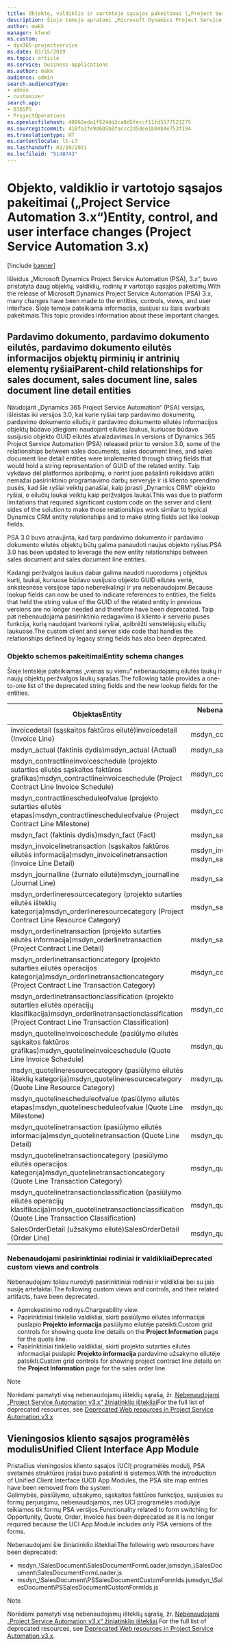 ```yaml
---
title: Objekto, valdiklio ir vartotojo sąsajos pakeitimai („Project Service Automation 3.x“)
description: Šioje temoje aprašomi „Microsoft Dynamics Project Service Automation 3.x“ skirti sprendimo pakeitimai.
author: makk
manager: kfend
ms.custom:
- dyn365-projectservice
ms.date: 03/15/2019
ms.topic: article
ms.service: business-applications
ms.author: makk
audience: admin
search.audienceType:
- admin
- customizer
search.app:
- D365PS
- ProjectOperations
ms.openlocfilehash: 48062eda1f524dd3ca0d5feccf11fd5577521275
ms.sourcegitcommit: 418fa1fe9d605b8faccc2d5dee1b04b4e753f194
ms.translationtype: HT
ms.contentlocale: lt-LT
ms.lasthandoff: 02/10/2021
ms.locfileid: "5148743"
---
```

# <a name="entity-control-and-user-interface-changes-project-service-automation-3x"></a><span data-ttu-id="49efb-103">Objekto, valdiklio ir vartotojo sąsajos pakeitimai („Project Service Automation 3.x“)</span><span class="sxs-lookup"><span data-stu-id="49efb-103">Entity, control, and user interface changes (Project Service Automation 3.x)</span></span>

[!include [banner](../../includes/psa-now-project-operations.md)]


<span data-ttu-id="49efb-104">Išleidus „Microsoft Dynamics Project Service Automation (PSA), 3.x“, buvo pristatyta daug objektų, valdiklių, rodinių ir vartotojo sąsajos pakeitimų.</span><span class="sxs-lookup"><span data-stu-id="49efb-104">With the release of Microsoft Dynamics Project Service Automation (PSA) 3.x, many changes have been made to the entities, controls, views, and user interface.</span></span> <span data-ttu-id="49efb-105">Šioje temoje pateikiama informacija, susijusi su šiais svarbiais pakeitimais.</span><span class="sxs-lookup"><span data-stu-id="49efb-105">This topic provides information about these important changes.</span></span>

## <a name="parent-child-relationships-for-sales-document-sales-document-line-sales-document-line-detail-entities"></a><span data-ttu-id="49efb-106">Pardavimo dokumento, pardavimo dokumento eilutės, pardavimo dokumento eilutės informacijos objektų pirminių ir antrinių elementų ryšiai</span><span class="sxs-lookup"><span data-stu-id="49efb-106">Parent-child relationships for sales document, sales document line, sales document line detail entities</span></span>
<span data-ttu-id="49efb-107">Naudojant „Dynamics 365 Project Service Automation“ (PSA) versijas, išleistas iki versijos 3.0, kai kurie ryšiai tarp pardavimo dokumentų, pardavimo dokumento eilučių ir pardavimo dokumento eilutės informacijos objektų būdavo įdiegiami naudojant eilutės laukus, kuriuose būdavo susijusio objekto GUID eilutės atvaizdavimas.</span><span class="sxs-lookup"><span data-stu-id="49efb-107">In versions of Dynamics 365 Project Service Automation (PSA) released prior to version 3.0, some of the relationships between sales documents, sales document lines, and sales document line detail entities were implemented through string fields that would hold a string representation of GUID of the related entity.</span></span> <span data-ttu-id="49efb-108">Taip vykdavo dėl platformos apribojimų, o norint juos pašalinti reikėdavo atlikti nemažai pasirinktinio programavimo darbų serveryje ir iš kliento sprendimo pusės, kad šie ryšiai veiktų panašiai, kaip įprasti „Dynamics CRM“ objekto ryšiai, o eilučių laukai veiktų kaip peržvalgos laukai.</span><span class="sxs-lookup"><span data-stu-id="49efb-108">This was due to platform limitations that required significant custom code on the server and client sides of the solution to make those relationships work similar to typical Dynamics CRM entity relationships and to make string fields act like lookup fields.</span></span>

<span data-ttu-id="49efb-109">PSA 3.0 buvo atnaujinta, kad tarp pardavimo dokumento ir pardavimo dokumento eilutės objektų būtų galima panaudoti naujus objekto ryšius.</span><span class="sxs-lookup"><span data-stu-id="49efb-109">PSA 3.0 has been updated to leverage the new entity relationships between sales document and sales document line entities.</span></span>

<span data-ttu-id="49efb-110">Kadangi peržvalgos laukus dabar galima naudoti nuorodoms į objektus kurti, laukai, kuriuose būdavo susijusio objekto GUID eilutės vertė, ankstesnėse versijose tapo nebereikalingi ir yra nebenaudojami.</span><span class="sxs-lookup"><span data-stu-id="49efb-110">Because lookup fields can now be used to indicate references to entities, the fields that held the string value of the GUID of the related entity in previous versions are no longer needed and therefore have been deprecated.</span></span> <span data-ttu-id="49efb-111">Taip pat nebenaudojama pasirinktinio redagavimo iš kliento ir serverio pusės funkcija, kurią naudojant tvarkomi ryšiai, apibrėžti senstelėjusių eilučių laukuose.</span><span class="sxs-lookup"><span data-stu-id="49efb-111">The custom client and server side code that handles the relationships defined by legacy string fields has also been deprecated.</span></span>

### <a name="entity-schema-changes"></a><span data-ttu-id="49efb-112">Objekto schemos pakeitimai</span><span class="sxs-lookup"><span data-stu-id="49efb-112">Entity schema changes</span></span>
<span data-ttu-id="49efb-113">Šioje lentelėje pateikiamas „vienas su vienu“ nebenaudojamų eilutės laukų ir naujų objektų peržvalgos laukų sąrašas.</span><span class="sxs-lookup"><span data-stu-id="49efb-113">The following table provides a one-to-one list of the deprecated string fields and the new lookup fields for the entities.</span></span> 

 <span data-ttu-id="49efb-114">Objektas</span><span class="sxs-lookup"><span data-stu-id="49efb-114">Entity</span></span> |   <span data-ttu-id="49efb-115">Nebenaudojamas laukas (eilutė)</span><span class="sxs-lookup"><span data-stu-id="49efb-115">Deprecated field (String)</span></span> | <span data-ttu-id="49efb-116">Naujas laukas (peržvalga)</span><span class="sxs-lookup"><span data-stu-id="49efb-116">New field (Lookup)</span></span>
--- | --- | ---
<span data-ttu-id="49efb-117">invoicedetail (sąskaitos faktūros eilutė)</span><span class="sxs-lookup"><span data-stu-id="49efb-117">invoicedetail (Invoice Line)</span></span> |  <span data-ttu-id="49efb-118">msdyn_contractline</span><span class="sxs-lookup"><span data-stu-id="49efb-118">msdyn_contractline</span></span> |    <span data-ttu-id="49efb-119">msdyn_contractlineid</span><span class="sxs-lookup"><span data-stu-id="49efb-119">msdyn_contractlineid</span></span>
<span data-ttu-id="49efb-120">msdyn_actual (faktinis dydis)</span><span class="sxs-lookup"><span data-stu-id="49efb-120">msdyn_actual (Actual)</span></span> | <span data-ttu-id="49efb-121">msdyn_salescontractline</span><span class="sxs-lookup"><span data-stu-id="49efb-121">msdyn_salescontractline</span></span> |   <span data-ttu-id="49efb-122">msdyn_salescontractlineid</span><span class="sxs-lookup"><span data-stu-id="49efb-122">msdyn_salescontractlineid</span></span>
<span data-ttu-id="49efb-123">msdyn_contractlineinvoiceschedule (projekto sutarties eilutės sąskaitos faktūros grafikas)</span><span class="sxs-lookup"><span data-stu-id="49efb-123">msdyn_contractlineinvoiceschedule (Project Contract Line Invoice Schedule)</span></span> |    <span data-ttu-id="49efb-124">msdyn_contractline</span><span class="sxs-lookup"><span data-stu-id="49efb-124">msdyn_contractline</span></span> |    <span data-ttu-id="49efb-125">msdyn_contractlineid</span><span class="sxs-lookup"><span data-stu-id="49efb-125">msdyn_contractlineid</span></span>
<span data-ttu-id="49efb-126">msdyn_contractlinescheduleofvalue (projekto sutarties eilutės etapas)</span><span class="sxs-lookup"><span data-stu-id="49efb-126">msdyn_contractlinescheduleofvalue (Project Contract Line Milestone)</span></span> |   <span data-ttu-id="49efb-127">msdyn_contractline</span><span class="sxs-lookup"><span data-stu-id="49efb-127">msdyn_contractline</span></span> |    <span data-ttu-id="49efb-128">msdyn_contractlineid</span><span class="sxs-lookup"><span data-stu-id="49efb-128">msdyn_contractlineid</span></span>
<span data-ttu-id="49efb-129">msdyn_fact (faktinis dydis)</span><span class="sxs-lookup"><span data-stu-id="49efb-129">msdyn_fact (Fact)</span></span> | <span data-ttu-id="49efb-130">msdyn_salescontractline</span><span class="sxs-lookup"><span data-stu-id="49efb-130">msdyn_salescontractline</span></span> |   <span data-ttu-id="49efb-131">msdyn_salescontractlineid</span><span class="sxs-lookup"><span data-stu-id="49efb-131">msdyn_salescontractlineid</span></span>
<span data-ttu-id="49efb-132">msdyn_invoicelinetransaction (sąskaitos faktūros eilutės informacija)</span><span class="sxs-lookup"><span data-stu-id="49efb-132">msdyn_invoicelinetransaction (Invoice Line Detail)</span></span> | <span data-ttu-id="49efb-133">msdyn_invoiceline</span><span class="sxs-lookup"><span data-stu-id="49efb-133">msdyn_invoiceline</span></span> <br> <span data-ttu-id="49efb-134">msdyn_salescontractline</span><span class="sxs-lookup"><span data-stu-id="49efb-134">msdyn_salescontractline</span></span> | <span data-ttu-id="49efb-135">msdyn_invoicelineid</span><span class="sxs-lookup"><span data-stu-id="49efb-135">msdyn_invoicelineid</span></span> <br> <span data-ttu-id="49efb-136">msdyn_salescontractlineid</span><span class="sxs-lookup"><span data-stu-id="49efb-136">msdyn_salescontractlineid</span></span>
<span data-ttu-id="49efb-137">msdyn_journalline (žurnalo eilutė)</span><span class="sxs-lookup"><span data-stu-id="49efb-137">msdyn_journalline (Journal Line)</span></span> |  <span data-ttu-id="49efb-138">msdyn_salescontractline</span><span class="sxs-lookup"><span data-stu-id="49efb-138">msdyn_salescontractline</span></span> |   <span data-ttu-id="49efb-139">msdyn_salescontractlineid</span><span class="sxs-lookup"><span data-stu-id="49efb-139">msdyn_salescontractlineid</span></span>
<span data-ttu-id="49efb-140">msdyn_orderlineresourcecategory (projekto sutarties eilutės išteklių kategorija)</span><span class="sxs-lookup"><span data-stu-id="49efb-140">msdyn_orderlineresourcecategory (Project Contract Line Resource Category)</span></span> | <span data-ttu-id="49efb-141">msdyn_salescontractline</span><span class="sxs-lookup"><span data-stu-id="49efb-141">msdyn_salescontractline</span></span> |   <span data-ttu-id="49efb-142">msdyn_contractlineid</span><span class="sxs-lookup"><span data-stu-id="49efb-142">msdyn_contractlineid</span></span>
<span data-ttu-id="49efb-143">msdyn_orderlinetransaction (projekto sutarties eilutės informacija)</span><span class="sxs-lookup"><span data-stu-id="49efb-143">msdyn_orderlinetransaction (Project Contract Line Detail)</span></span> | <span data-ttu-id="49efb-144">msdyn_salescontractline</span><span class="sxs-lookup"><span data-stu-id="49efb-144">msdyn_salescontractline</span></span> |   <span data-ttu-id="49efb-145">msdyn_salescontractlineid</span><span class="sxs-lookup"><span data-stu-id="49efb-145">msdyn_salescontractlineid</span></span>
<span data-ttu-id="49efb-146">msdyn_orderlinetransactioncategory (projekto sutarties eilutės operacijos kategorija)</span><span class="sxs-lookup"><span data-stu-id="49efb-146">msdyn_orderlinetransactioncategory (Project Contract Line Transaction Category)</span></span> |   <span data-ttu-id="49efb-147">msdyn_contractline</span><span class="sxs-lookup"><span data-stu-id="49efb-147">msdyn_contractline</span></span> |    <span data-ttu-id="49efb-148">msdyn_contractlineid</span><span class="sxs-lookup"><span data-stu-id="49efb-148">msdyn_contractlineid</span></span>
<span data-ttu-id="49efb-149">msdyn_orderlinetransactionclassification (projekto sutarties eilutės operacijų klasifikacija)</span><span class="sxs-lookup"><span data-stu-id="49efb-149">msdyn_orderlinetransactionclassification (Project Contract Line Transaction Classification)</span></span> |   <span data-ttu-id="49efb-150">msdyn_contractline</span><span class="sxs-lookup"><span data-stu-id="49efb-150">msdyn_contractline</span></span> |    <span data-ttu-id="49efb-151">msdyn_contractlineid</span><span class="sxs-lookup"><span data-stu-id="49efb-151">msdyn_contractlineid</span></span>
<span data-ttu-id="49efb-152">msdyn_quotelineinvoiceschedule (pasiūlymo eilutės sąskaitos faktūros grafikas)</span><span class="sxs-lookup"><span data-stu-id="49efb-152">msdyn_quotelineinvoiceschedule (Quote Line Invoice Schedule)</span></span> |  <span data-ttu-id="49efb-153">msdyn_quoteline</span><span class="sxs-lookup"><span data-stu-id="49efb-153">msdyn_quoteline</span></span> |   <span data-ttu-id="49efb-154">msdyn_quotelineid</span><span class="sxs-lookup"><span data-stu-id="49efb-154">msdyn_quotelineid</span></span>
<span data-ttu-id="49efb-155">msdyn_quotelineresourcecategory (pasiūlymo eilutės išteklių kategorija)</span><span class="sxs-lookup"><span data-stu-id="49efb-155">msdyn_quotelineresourcecategory (Quote Line Resource Category)</span></span> |    <span data-ttu-id="49efb-156">msdyn_quoteline</span><span class="sxs-lookup"><span data-stu-id="49efb-156">msdyn_quoteline</span></span> |   <span data-ttu-id="49efb-157">msdyn_quotelineid</span><span class="sxs-lookup"><span data-stu-id="49efb-157">msdyn_quotelineid</span></span>
<span data-ttu-id="49efb-158">msdyn_quotelinescheduleofvalue (pasiūlymo eilutės etapas)</span><span class="sxs-lookup"><span data-stu-id="49efb-158">msdyn_quotelinescheduleofvalue (Quote Line Milestone)</span></span> | <span data-ttu-id="49efb-159">msdyn_quoteline</span><span class="sxs-lookup"><span data-stu-id="49efb-159">msdyn_quoteline</span></span> |   <span data-ttu-id="49efb-160">msdyn_quotelineid</span><span class="sxs-lookup"><span data-stu-id="49efb-160">msdyn_quotelineid</span></span>
<span data-ttu-id="49efb-161">msdyn_quotelinetransaction (pasiūlymo eilutės informacija)</span><span class="sxs-lookup"><span data-stu-id="49efb-161">msdyn_quotelinetransaction (Quote Line Detail)</span></span> |    <span data-ttu-id="49efb-162">msdyn_quoteline</span><span class="sxs-lookup"><span data-stu-id="49efb-162">msdyn_quoteline</span></span> |   <span data-ttu-id="49efb-163">msdyn_quotelineid</span><span class="sxs-lookup"><span data-stu-id="49efb-163">msdyn_quotelineid</span></span>
<span data-ttu-id="49efb-164">msdyn_quotelinetransactioncategory (pasiūlymo eilutės operacijos kategorija)</span><span class="sxs-lookup"><span data-stu-id="49efb-164">msdyn_quotelinetransactioncategory (Quote Line Transaction Category)</span></span> |  <span data-ttu-id="49efb-165">msdyn_quoteline</span><span class="sxs-lookup"><span data-stu-id="49efb-165">msdyn_quoteline</span></span> |   <span data-ttu-id="49efb-166">msdyn_quotelineid</span><span class="sxs-lookup"><span data-stu-id="49efb-166">msdyn_quotelineid</span></span>
<span data-ttu-id="49efb-167">msdyn_quotelinetransactionclassification (pasiūlymo eilutės operacijų klasifikacija)</span><span class="sxs-lookup"><span data-stu-id="49efb-167">msdyn_quotelinetransactionclassification (Quote Line Transaction Classification)</span></span> |  <span data-ttu-id="49efb-168">msdyn_quoteline</span><span class="sxs-lookup"><span data-stu-id="49efb-168">msdyn_quoteline</span></span> |   <span data-ttu-id="49efb-169">msdyn_quotelineid</span><span class="sxs-lookup"><span data-stu-id="49efb-169">msdyn_quotelineid</span></span>
<span data-ttu-id="49efb-170">SalesOrderDetail (užsakymo eilutė)</span><span class="sxs-lookup"><span data-stu-id="49efb-170">SalesOrderDetail (Order Line)</span></span> | <span data-ttu-id="49efb-171">msdyn_quotelineid</span><span class="sxs-lookup"><span data-stu-id="49efb-171">msdyn_quotelineid</span></span> | <span data-ttu-id="49efb-172">msdyn_quoteline</span><span class="sxs-lookup"><span data-stu-id="49efb-172">msdyn_quoteline</span></span> 

### <a name="deprecated-custom-views-and-controls"></a><span data-ttu-id="49efb-173">Nebenaudojami pasirinktiniai rodiniai ir valdikliai</span><span class="sxs-lookup"><span data-stu-id="49efb-173">Deprecated custom views and controls</span></span>
<span data-ttu-id="49efb-174">Nebenaudojami toliau nurodyti pasirinktiniai rodiniai ir valdikliai bei su jais susiję artefaktai.</span><span class="sxs-lookup"><span data-stu-id="49efb-174">The following custom views and controls, and their related artifacts, have been deprecated.</span></span>

- <span data-ttu-id="49efb-175">Apmokestinimo rodinys.</span><span class="sxs-lookup"><span data-stu-id="49efb-175">Chargeability view.</span></span>
- <span data-ttu-id="49efb-176">Pasirinktiniai tinklelio valdikliai, skirti pasiūlymo eilutės informacijai puslapio **Projekto informacija** pasiūlymo eilutėje pateikti.</span><span class="sxs-lookup"><span data-stu-id="49efb-176">Custom grid controls for showing quote line details on the **Project Information** page for the quote line.</span></span>
- <span data-ttu-id="49efb-177">Pasirinktiniai tinklelio valdikliai, skirti projekto sutarties eilutės informacijai puslapio **Projekto informacija** pardavimo užsakymo eilutėje pateikti.</span><span class="sxs-lookup"><span data-stu-id="49efb-177">Custom grid controls for showing project contract line details on the **Project Information** page for the sales order line.</span></span>

> [!NOTE]
> <span data-ttu-id="49efb-178">Norėdami pamatyti visą nebenaudojamų išteklių sąrašą, žr. [Nebenaudojami „Project Service Automation v3.x“ žiniatinklio ištekliai](../developer-guides/web-resources-deprecated-v3.x.md)</span><span class="sxs-lookup"><span data-stu-id="49efb-178">For the full list of deprecated resources, see [Deprecated Web resources in Project Service Automation v3.x](../developer-guides/web-resources-deprecated-v3.x.md)</span></span>

## <a name="unified-client-interface-app-module"></a><span data-ttu-id="49efb-179">Vieningosios kliento sąsajos programėlės modulis</span><span class="sxs-lookup"><span data-stu-id="49efb-179">Unified Client Interface App Module</span></span>
<span data-ttu-id="49efb-180">Pristačius vieningosios kliento sąsajos (UCI) programėlės modulį, PSA svetainės struktūros įrašai buvo pašalinti iš sistemos.</span><span class="sxs-lookup"><span data-stu-id="49efb-180">With the introduction of Unified Client Interface (UCI) App Modules, the PSA site map entries have been removed from the system.</span></span>  
<span data-ttu-id="49efb-181">Galimybės, pasiūlymo, užsakymo, sąskaitos faktūros funkcijos, susijusios su formų perjungimu, nebenaudojamos, nes UCI programėlės modulyje teikiamos tik formų PSA versijos.</span><span class="sxs-lookup"><span data-stu-id="49efb-181">Functionality related to form switching for Opportunity, Quote, Order, Invoice has been deprecated as it is no longer required because the UCI App Module includes only PSA versions of the forms.</span></span>  

<span data-ttu-id="49efb-182">Nebenaudojami šie žiniatinklio ištekliai:</span><span class="sxs-lookup"><span data-stu-id="49efb-182">The following web resources have been deprecated:</span></span>

- <span data-ttu-id="49efb-183">msdyn_\SalesDocument\SalesDocumentFormLoader.js</span><span class="sxs-lookup"><span data-stu-id="49efb-183">msdyn_\SalesDocument\SalesDocumentFormLoader.js</span></span>
- <span data-ttu-id="49efb-184">msdyn_\SalesDocument\PSSalesDocumentCustomFormIds.js</span><span class="sxs-lookup"><span data-stu-id="49efb-184">msdyn_\SalesDocument\PSSalesDocumentCustomFormIds.js</span></span>

> [!NOTE]
> <span data-ttu-id="49efb-185">Norėdami pamatyti visą nebenaudojamų išteklių sąrašą, žr. [Nebenaudojami „Project Service Automation v3.x“ žiniatinklio ištekliai](../developer-guides/web-resources-deprecated-v3.x.md).</span><span class="sxs-lookup"><span data-stu-id="49efb-185">For the full list of deprecated resources, see [Deprecated Web resources in Project Service Automation v3.x](../developer-guides/web-resources-deprecated-v3.x.md).</span></span>


